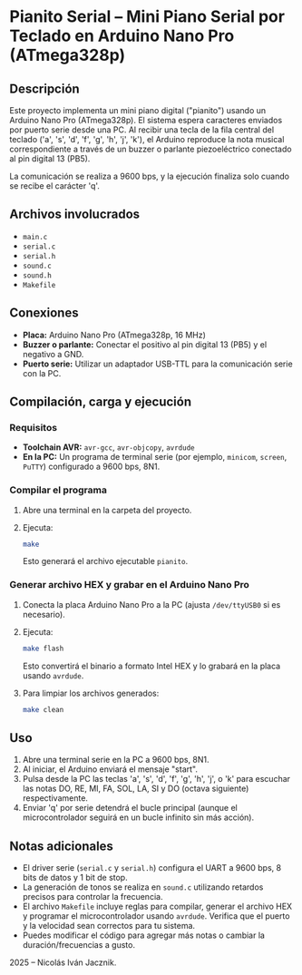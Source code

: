 # Pianito Serial – Mini Piano Serial por Teclado en Arduino Nano Pro (ATmega328p)

## Descripción

Este proyecto implementa un mini piano digital ("pianito") usando un Arduino Nano Pro (ATmega328p). El sistema espera caracteres enviados por puerto serie desde una PC. Al recibir una tecla de la fila central del teclado ('a', 's', 'd', 'f', 'g', 'h', 'j', 'k'), el Arduino reproduce la nota musical correspondiente a través de un buzzer o parlante piezoeléctrico conectado al pin digital 13 (PB5).

La comunicación se realiza a 9600 bps, y la ejecución finaliza solo cuando se recibe el carácter 'q'.

## Archivos involucrados

- `main.c`
- `serial.c`
- `serial.h`
- `sound.c`
- `sound.h`
- `Makefile`

## Conexiones

- **Placa:** Arduino Nano Pro (ATmega328p, 16 MHz)
- **Buzzer o parlante:** Conectar el positivo al pin digital 13 (PB5) y el negativo a GND.
- **Puerto serie:** Utilizar un adaptador USB-TTL para la comunicación serie con la PC.

## Compilación, carga y ejecución

### Requisitos

- **Toolchain AVR:** `avr-gcc`, `avr-objcopy`, `avrdude`
- **En la PC:** Un programa de terminal serie (por ejemplo, `minicom`, `screen`, `PuTTY`) configurado a 9600 bps, 8N1.

### Compilar el programa

1. Abre una terminal en la carpeta del proyecto.
2. Ejecuta:

   ```sh
   make
   ```

   Esto generará el archivo ejecutable `pianito`.

### Generar archivo HEX y grabar en el Arduino Nano Pro

1. Conecta la placa Arduino Nano Pro a la PC (ajusta `/dev/ttyUSB0` si es necesario).
2. Ejecuta:

   ```sh
   make flash
   ```

   Esto convertirá el binario a formato Intel HEX y lo grabará en la placa usando `avrdude`.

3. Para limpiar los archivos generados:

   ```sh
   make clean
   ```

## Uso

1. Abre una terminal serie en la PC a 9600 bps, 8N1.
2. Al iniciar, el Arduino enviará el mensaje "start".
3. Pulsa desde la PC las teclas 'a', 's', 'd', 'f', 'g', 'h', 'j', o 'k' para escuchar las notas DO, RE, MI, FA, SOL, LA, SI y DO (octava siguiente) respectivamente.
4. Enviar 'q' por serie detendrá el bucle principal (aunque el microcontrolador seguirá en un bucle infinito sin más acción).

## Notas adicionales

- El driver serie (`serial.c` y `serial.h`) configura el UART a 9600 bps, 8 bits de datos y 1 bit de stop.
- La generación de tonos se realiza en `sound.c` utilizando retardos precisos para controlar la frecuencia.
- El archivo `Makefile` incluye reglas para compilar, generar el archivo HEX y programar el microcontrolador usando `avrdude`. Verifica que el puerto y la velocidad sean correctos para tu sistema.
- Puedes modificar el código para agregar más notas o cambiar la duración/frecuencias a gusto.

2025 – Nicolás Iván Jacznik.